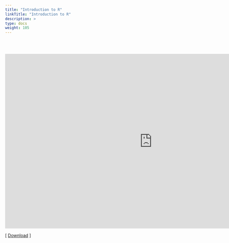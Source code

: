 ```yaml
---
title: "Introduction to R"
linkTitle: "Introduction to R"
description: >
type: docs
weight: 105
---
```


<br></br>

<iframe src="https://hpcc.ucr.edu/presentations/2020-12-18_Workshop/R_for_HPC/R_for_HPC.html" scrolling="yes", frameborder="0" width="960" height="569" allowfullscreen="true" mozallowfullscreen="true" webkitallowfullscreen="true"></iframe>

[ [Download](...) ]




